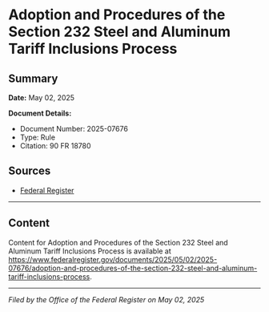 # Adoption and Procedures of the Section 232 Steel and Aluminum Tariff Inclusions Process

## Summary

**Date:** May 02, 2025

**Document Details:**
- Document Number: 2025-07676
- Type: Rule
- Citation: 90 FR 18780

## Sources
- [Federal Register](https://www.federalregister.gov/documents/2025/05/02/2025-07676/adoption-and-procedures-of-the-section-232-steel-and-aluminum-tariff-inclusions-process)

---

## Content

Content for Adoption and Procedures of the Section 232 Steel and Aluminum Tariff Inclusions Process is available at https://www.federalregister.gov/documents/2025/05/02/2025-07676/adoption-and-procedures-of-the-section-232-steel-and-aluminum-tariff-inclusions-process.

---

*Filed by the Office of the Federal Register on May 02, 2025*
